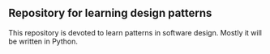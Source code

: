 <h2>Repository for learning design patterns</h2>
<div>This repository is devoted to learn patterns in software design. Mostly it will be written in Python.</div>
